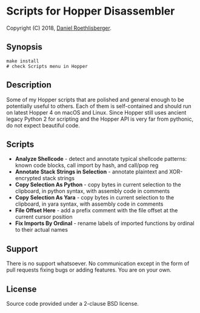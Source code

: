 # Scripts for Hopper Disassembler

Copyright (C) 2018, [Daniel Roethlisberger](//daniel.roe.ch/).

## Synopsis

    make install
    # check Scripts menu in Hopper

## Description

Some of my Hopper scripts that are polished and general enough to be
potentially useful to others.  Each of them is self-contained and should run on
latest Hopper 4 on macOS and Linux.  Since Hopper still uses ancient legacy
Python 2 for scripting and the Hopper API is very far from pythonic, do not
expect beautiful code.

## Scripts

-   **Analyze Shellcode** - detect and annotate typical shellcode patterns:
    known code blocks, call import by hash, and call/pop reg
-   **Annotate Stack Strings in Selection** - annotate plaintext and
    XOR-encrypted stack strings
-   **Copy Selection As Python** - copy bytes in current selection to the
    clipboard, in python syntax, with assembly code in comments
-   **Copy Selection As Yara** - copy bytes in current selection to the
    clipboard, in yara syntax, with assembly code in comments
-   **File Offset Here** - add a prefix comment with the file offset at the
    current cursor position
-   **Fix Imports By Ordinal** - rename labels of imported functions by ordinal
    to their actual names

## Support

There is no support whatsoever.  No communication except in the form of pull
requests fixing bugs or adding features.  You are on your own.

## License

Source code provided under a 2-clause BSD license.

